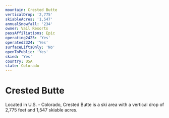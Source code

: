 ```yaml
---
mountain: Crested Butte
verticalDrop: '2,775'
skiableAcres: '1,547'
annualSnowfall: '234'
owner: Vail Resorts
passAffiliations: Epic
operating2425: 'Yes'
operated2324: 'Yes'
surfaceLiftsOnly: 'No'
openToPublic: 'Yes'
skied: 'Yes'
country: USA
state: Colorado
---
```


# Crested Butte

Located in U.S. - Colorado, Crested Butte is a ski area with a vertical drop of 2,775 feet and 1,547 skiable acres.
